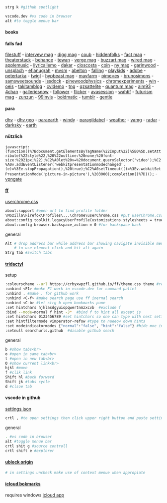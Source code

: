 ```sh
strg k #github spotlight
```

```sh
vscode.dev #vs code in browser
alt #to toggle menue bar
```

#### books

#### falls fad
[filestuff](https://tinywow.com/) - 
[intervew mag](http://www.interviewmagazine.com/#fashion) - 
[digg mag](http://digg.com/) - 
[coub](https://coub.com/) - 
[hiddenfolks](http://hiddenfolks.com/) - 
[fact mag](http://www.factmag.com/) - 
[theaterstack](https://theartstack.com/shop) - 
[behance](https://www.behance.net/) - 
[tewan](http://tewan.diem.cl/webspace/canvasexperiment/) - 
[verge mag](http://www.theverge.com/) - 
[buzzart mag](https://bbuzzart.com/discover) - 
[wired mag](https://www.wired.com/) - 
[applemusic](https://beta.music.apple.com/for-you) - 
[liyricallemo](https://lyricallemonade.com/) - 
[dakar](https://www.dakar.com/en) - 
[closcosta](http://www.carloscosta.me/) - 
[coin](https://projects.playables.net/coin/) - 
[ny mag](http://www.newyorker.com/) - 
[garinwood](http://www.garinwood.com/) - 
[unsplach](https://unsplash.com/) - 
[efianugrah](https://erfianugrah.com/) - 
[mvsm](http://mvsm.com/) - 
[abelton](https://learningmusic.ableton.com/) - 
[falling](http://www.fallingfalling.com/) - 
[playkids](http://playkids.ch/presskit/) - 
[adobe](https://stock.adobe.com/de/) - 
[petertarka](https://petertarka.com/) - 
[twigl](https://twigl.app/) - 
[hypbeast mag](https://hypebeast.com/) - 
[mavfarm](https://mav.farm/) - 
[pime<es](https://pimeyes.com/en) - 
[brunosimons](https://bruno-simon.com/) - 
[samsweetsounds](http://samsayssweetsounds.com/) - 
[issdock](https://iss-sim.spacex.com/) - 
[pinewoodphysics](http://pinewoodphysics.com/index.html) - 
[chromexperiments](https://experiments.withgoogle.com/collection/chrome) - 
[win](http://www.windows93.net/) - 
[oeis](https://oeis.org/) - 
[takitamblog](https://takitamblog.tk/skrypty/Tupper/) - 
[cvldemo](https://cvl-demos.cs.nott.ac.uk/vrn/) - 
[tng](https://www.tng-project.org/explore/) - 
[qzsattelite](https://qz.com/296941/interactive-graphic-every-active-satellite-orbiting-earth/) - 
[quantum mag](https://www.quantamagazine.org/) - 
[aim93](https://www.aim93.com/) - 
[4chan](http://www.4chan.org/) - 
[galleriesnow](https://www.galleriesnow.net/) - 
[follower](https://follower.today/#apply) - 
[flicker](https://www.flickr.com/) - 
[avasession](https://ava-sessions.com/) - 
[wahtif](http://what-if.xkcd.com/) - 
[futurism mag](http://futurism.com/) - 
[zunzun](http://zunzun.com/) - 
[99invis](https://99percentinvisible.org/) - 
[boldmatic](https://boldomatic.com/) - 
[tumblr](https://www.tumblr.com/dashboard) - 
[gentle](http://ekrivoruchko.com/gentlebrain/)

#### para
[dhv](https://www.dhv.de/wetter/) - 
[dhv geo](http://www.dhv.de/db2/geosearch.php) - 
[paraearth](https://paraglidingearth.com/) - 
[windy](https://www.windy.com/) - 
[paragildabel](https://paraglidable.com/mobile.html) - 
[weather](https://weather.com/weather/hourbyhour/l/GMXX0087:1:GM) - 
[yamg](https://www.zamg.ac.at/cms/de/wetter/wetterkarte) - 
[radar](https://weather.com/weather/radar/interactive/) - 
[darksky](https://darksky.net/) - 
[earth](https://earth.nullschool.net/)

#### nützlich
`javascript:(function()%7Bdocument.getElementsByTagName(%22Input%22)%5B0%5D.setAttribute(%22style%22,%20%22outline:%20none;%20font-size:%2021px;%22);%C2%A0let%20v=%20document.querySelector('video');%C2%A0v.addEventListener('webkitpresentationmodechanged',(e)=%3Ee.stopPropagation(),%20true);%C2%A0setTimeout(()=%3Ev.webkitSetPresentationMode('picture-in-picture'),%203000);completion()%7D)();` - 
[vpngate](https://www.vpngate.net/en/) 


#### [ff](https://www.mozilla.org/en-US/firefox/new/)
[userchrome.css](https://github.com/crbyxwpzfl/ff/blob/main/userChrome.css)
```sh
about:support #open url to find profile folder
\Mozilla\Firefox\Profiles\...\chrome\userChrome.css #put userChrome.css here
about:config toolkit.legacyUserProfileCustomizations.stylesheets = true #to load userChrome
about:config browser.backspace_action = 0 #for backspace back
```
general
```sh
Alt # drop address bar while address bar showing navigate invisible menues via arrow keys
    # to use element click and hit alt again
Strg Tab #switch tabs
```

#### [tridactyl](https://github.com/tridactyl/tridactyl)
setup
```sh
:colourscheme --url https://crbyxwpzfl.github.io/ff/theme.css theme #remeber to host githubpages from master baranch before in repo settings
:unbind <F1> #make F1 work in vscode.dev for command pallet
:unbind . #make . for github work
:unbind <C-f> #make search page use ff inernal search
:unbind <C-b> #let strg b open bookmarks pane
:set hintchars hjklasdgyuiopqwertnmzxcvb  #exclude f
:bind --mode=normal f hint -J*  #bind f to hint all except js
:set hintchars 0123456789 #set hintchars so one can type with next setting
:set hintfiltermode vimperator-refow #type to naeeow down hints
:set modeindicatormodes {"normal":"false", "hint":"false"} #hide moe indicator
:setnull searchurls.github  #disable github seach
```
general
```sh
b #show tabs<br>
o #open in same tab<br>
t #open in new tab<br>
O #show current link<br>
hjkl #move
f #clik link
Shift hl #back forward
Shift jk #tabs cycle
d #clsoe tab
```

#### vscode in github
[settings.json](https://github.com/crbyxwpzfl/ff/blob/main/settings.json)
```sh
crtl , #to open settings then click upper right button and paste settings.json
```
general
```sh
. #vs code in browser
alt #toggle menue bar
crtl shit g #source controll
crtl shift e #explorer
```

#### [ublock origin](https://github.com/gorhill/uBlock)
```sh
# in settings uncheck make use of context menue when appropiate
```

#### [icloud bokmarks](https://addons.mozilla.org/en-US/firefox/addon/icloud-bookmarks)
requires windows [icloud app](https://www.microsoft.com/store/apps/9PKTQ5699M62)


